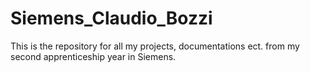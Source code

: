 # Siemens_Claudio_Bozzi

This is the repository for all my projects, documentations ect. from my second apprenticeship year in Siemens. 

